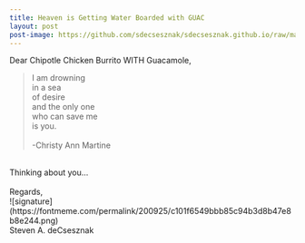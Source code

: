 ```yaml
---
title: Heaven is Getting Water Boarded with GUAC
layout: post
post-image: https://github.com/sdecsesznak/sdecsesznak.github.io/raw/master/assets/images/heaven.jpg
---
```


Dear Chipotle Chicken Burrito WITH Guacamole, 

>  I am drowning <br>
>  in a sea <br>
>  of desire <br>
>  and the only one <br>
>  who can save me <br>
>  is you. <br>
>  <br>
> -Christy Ann Martine <br> 


 <br>
 Thinking about you...<br>
 <br>
Regards,<br>
![signature](https://fontmeme.com/permalink/200925/c101f6549bbb85c94b3d8b47e8b8e244.png)<br>
Steven A. deCsesznak